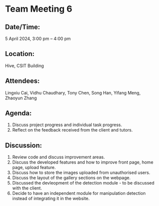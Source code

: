 # **Team Meeting 6**

## **Date/Time:** 

5 April 2024, 3:00 pm – 4:00 pm

## **Location:** 

Hive, CSIT Building

## **Attendees:** 

Lingxiu Cai, Vidhu Chaudhary, Tony Chen, Song Han, Yifang Meng, Zhaoyun Zhang

## **Agenda:** 
1. Discuss project progress and individual task progress.
2. Reflect on the feedback received from the client and tutors.

## **Discussion:**
1. Review code and discuss improvement areas.
2. Discuss the developed features and how to improve front page, home page, upload feature.
3. Discuss how to store the images uploaded from unauthorised users.
4. Discuss the layout of the gallery sections on the webpage.
5. Discussed the devleopment of the detection module -  to be discussed with the client.
6. Decide to have an independent module for manipulation detection instead of integrating it in the website.
